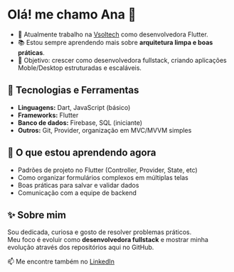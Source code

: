 <h1>Olá! me chamo Ana 👋</h1>

- 🚀 Atualmente trabalho na [Vsoltech](https://vsol.com.br/) como desenvolvedora Flutter.
- 📚 Estou sempre aprendendo mais sobre **arquitetura limpa e boas práticas**.  
- 🎯 Objetivo: crescer como desenvolvedora fullstack, criando aplicações Moble/Desktop estruturadas e escaláveis.  

## 🚀 Tecnologias e Ferramentas
- **Linguagens:** Dart, JavaScript (básico)  
- **Frameworks:** Flutter  
- **Banco de dados:** Firebase, SQL (iniciante)  
- **Outros:** Git, Provider, organização em MVC/MVVM simples 

## 🌱 O que estou aprendendo agora
- Padrões de projeto no Flutter (Controller, Provider, State, etc)  
- Como organizar formulários complexos em múltiplas telas  
- Boas práticas para salvar e validar dados
- Comunicação com a equipe de backend

## ✨ Sobre mim
Sou dedicada, curiosa e gosto de resolver problemas práticos.  
Meu foco é evoluir como **desenvolvedora fullstack** e mostrar minha evolução através dos repositórios aqui no GitHub.  

<!-- <div>
  <img height="35em" src="https://cdn.jsdelivr.net/gh/devicons/devicon/icons/html5/html5-plain.svg" />
  <img height="35em" src="https://cdn.jsdelivr.net/gh/devicons/devicon/icons/css3/css3-plain.svg" />
  <img height="35em" src="https://cdn.jsdelivr.net/gh/devicons/devicon/icons/javascript/javascript-original.svg" />
  <img height="35em" src="https://cdn.jsdelivr.net/gh/devicons/devicon/icons/react/react-original.svg" />
  <img height="35em" src="https://cdn.jsdelivr.net/gh/devicons/devicon/icons/flutter/flutter-original.svg" />
  <img height="35em" src="https://cdn.jsdelivr.net/gh/devicons/devicon@latest/icons/java/java-original.svg" />
</div> -->

  📫 Me encontre também no [LinkedIn](https://www.linkedin.com/in/anacristinadmoura/)
